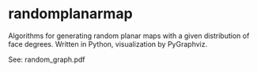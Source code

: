 # randomplanarmap
Algorithms for generating random planar maps with a given distribution of face degrees. Written in Python, visualization by PyGraphviz.

See: random_graph.pdf
